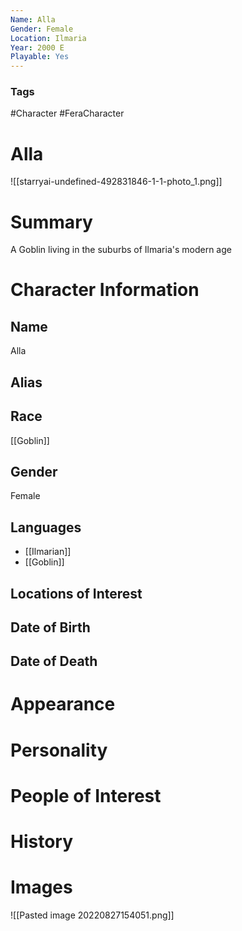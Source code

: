 ```yaml
---
Name: Alla
Gender: Female
Location: Ilmaria
Year: 2000 E
Playable: Yes
---
```


### Tags
#Character #FeraCharacter

# Alla
![[starryai-undefined-492831846-1-1-photo_1.png]]

# Summary
A Goblin living in the suburbs of Ilmaria's modern age

# Character Information

## Name
Alla

## Alias

## Race
[[Goblin]]

## Gender
Female

## Languages
- [[Ilmarian]]
- [[Goblin]]

## Locations of Interest

## Date of Birth

## Date of Death

# Appearance

# Personality

# People of Interest

# History

# Images

![[Pasted image 20220827154051.png]]